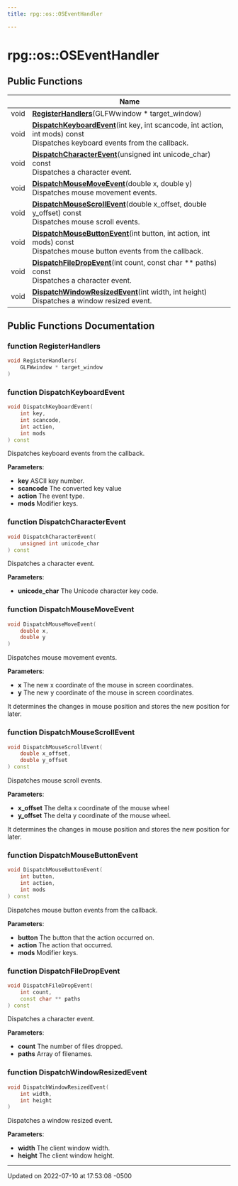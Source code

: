 ```yaml
---
title: rpg::os::OSEventHandler

---
```


# rpg::os::OSEventHandler





## Public Functions

|                | Name           |
| -------------- | -------------- |
| void | **[RegisterHandlers](/engine/Classes/classrpg_1_1os_1_1_o_s_event_handler/#function-registerhandlers)**(GLFWwindow * target_window) |
| void | **[DispatchKeyboardEvent](/engine/Classes/classrpg_1_1os_1_1_o_s_event_handler/#function-dispatchkeyboardevent)**(int key, int scancode, int action, int mods) const<br>Dispatches keyboard events from the callback.  |
| void | **[DispatchCharacterEvent](/engine/Classes/classrpg_1_1os_1_1_o_s_event_handler/#function-dispatchcharacterevent)**(unsigned int unicode_char) const<br>Dispatches a character event.  |
| void | **[DispatchMouseMoveEvent](/engine/Classes/classrpg_1_1os_1_1_o_s_event_handler/#function-dispatchmousemoveevent)**(double x, double y)<br>Dispatches mouse movement events.  |
| void | **[DispatchMouseScrollEvent](/engine/Classes/classrpg_1_1os_1_1_o_s_event_handler/#function-dispatchmousescrollevent)**(double x_offset, double y_offset) const<br>Dispatches mouse scroll events.  |
| void | **[DispatchMouseButtonEvent](/engine/Classes/classrpg_1_1os_1_1_o_s_event_handler/#function-dispatchmousebuttonevent)**(int button, int action, int mods) const<br>Dispatches mouse button events from the callback.  |
| void | **[DispatchFileDropEvent](/engine/Classes/classrpg_1_1os_1_1_o_s_event_handler/#function-dispatchfiledropevent)**(int count, const char ** paths) const<br>Dispatches a character event.  |
| void | **[DispatchWindowResizedEvent](/engine/Classes/classrpg_1_1os_1_1_o_s_event_handler/#function-dispatchwindowresizedevent)**(int width, int height)<br>Dispatches a window resized event.  |

## Public Functions Documentation

### function RegisterHandlers

```cpp
void RegisterHandlers(
    GLFWwindow * target_window
)
```


### function DispatchKeyboardEvent

```cpp
void DispatchKeyboardEvent(
    int key,
    int scancode,
    int action,
    int mods
) const
```

Dispatches keyboard events from the callback. 

**Parameters**: 

  * **key** ASCII key number. 
  * **scancode** The converted key value 
  * **action** The event type. 
  * **mods** Modifier keys. 


### function DispatchCharacterEvent

```cpp
void DispatchCharacterEvent(
    unsigned int unicode_char
) const
```

Dispatches a character event. 

**Parameters**: 

  * **unicode_char** The Unicode character key code. 


### function DispatchMouseMoveEvent

```cpp
void DispatchMouseMoveEvent(
    double x,
    double y
)
```

Dispatches mouse movement events. 

**Parameters**: 

  * **x** The new x coordinate of the mouse in screen coordinates. 
  * **y** The new y coordinate of the mouse in screen coordinates. 


It determines the changes in mouse position and stores the new position for later. 


### function DispatchMouseScrollEvent

```cpp
void DispatchMouseScrollEvent(
    double x_offset,
    double y_offset
) const
```

Dispatches mouse scroll events. 

**Parameters**: 

  * **x_offset** The delta x coordinate of the mouse wheel 
  * **y_offset** The delta y coordinate of the mouse wheel. 


It determines the changes in mouse position and stores the new position for later. 


### function DispatchMouseButtonEvent

```cpp
void DispatchMouseButtonEvent(
    int button,
    int action,
    int mods
) const
```

Dispatches mouse button events from the callback. 

**Parameters**: 

  * **button** The button that the action occurred on. 
  * **action** The action that occurred. 
  * **mods** Modifier keys. 


### function DispatchFileDropEvent

```cpp
void DispatchFileDropEvent(
    int count,
    const char ** paths
) const
```

Dispatches a character event. 

**Parameters**: 

  * **count** The number of files dropped. 
  * **paths** Array of filenames. 


### function DispatchWindowResizedEvent

```cpp
void DispatchWindowResizedEvent(
    int width,
    int height
)
```

Dispatches a window resized event. 

**Parameters**: 

  * **width** The client window width. 
  * **height** The client window height. 


-------------------------------

Updated on 2022-07-10 at 17:53:08 -0500
